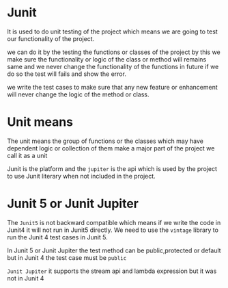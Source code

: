 # Junit

It is used to do unit testing of the project which means we are going to test our functionality of the project.

we can do it by the testing the functions or classes of the project by this we make sure the functionality or logic of the class or method will remains same and we never change the functionality of the functions in future if we do so the test will fails and show the error.

we write the test cases to make sure that any new feature or enhancement will never change the logic of the method or class.

# Unit means

The unit means the group of functions or the classes which may have dependent logic or collection of them make a major part of the project we call it as a unit

Junit is the platform and the `jupiter` is the api which is used by the project to use Junit literary when not included in the project.

# Junit 5 or Junit Jupiter
The `Junit5` is not backward compatible which means if we write the code in Junit4 it will not run in Junit5 directly.
We need to use the `vintage` library to run the Junit 4 test cases in Junit 5.

In Junit 5 or Junit Jupiter the test method can be public,protected or default but in Junit 4 the test case must be `public`

`Junit Jupiter` it supports the stream api and lambda expression but it was not in Junit 4 